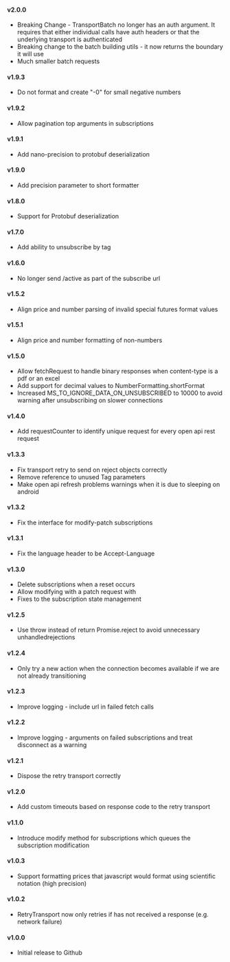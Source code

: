 #### v2.0.0

+ Breaking Change - TransportBatch no longer has an auth argument. It requires that either individual calls have auth headers or that the underlying transport is authenticated
+ Breaking change to the batch building utils - it now returns the boundary it will use
+ Much smaller batch requests

#### v1.9.3

+ Do not format and create "-0" for small negative numbers

#### v1.9.2

+ Allow pagination top arguments in subscriptions

#### v1.9.1

+ Add nano-precision to protobuf deserialization

#### v1.9.0

+ Add precision parameter to short formatter

#### v1.8.0

+ Support for Protobuf deserialization

#### v1.7.0

+ Add ability to unsubscribe by tag

#### v1.6.0

+ No longer send /active as part of the subscribe url

#### v1.5.2

+ Align price and number parsing of invalid special futures format values

#### v1.5.1

+ Align price and number formatting of non-numbers

#### v1.5.0

+ Allow fetchRequest to handle binary responses when content-type is a pdf or an excel
+ Add support for decimal values to NumberFormatting.shortFormat
+ Increased MS_TO_IGNORE_DATA_ON_UNSUBSCRIBED to 10000 to avoid warning after unsubscribing on slower connections


#### v1.4.0

+ Add requestCounter to identify unique request for every open api rest request

#### v1.3.3

+ Fix transport retry to send on reject objects correctly
+ Remove reference to unused Tag parameters
+ Make open api refresh problems warnings when it is due to sleeping on android

#### v1.3.2

+ Fix the interface for modify-patch subscriptions

#### v1.3.1

+ Fix the language header to be Accept-Language

#### v1.3.0

+ Delete subscriptions when a reset occurs
+ Allow modifying with a patch request with
+ Fixes to the subscription state management

#### v1.2.5

+ Use throw instead of return Promise.reject to avoid unnecessary unhandledrejections

#### v1.2.4

+ Only try a new action when the connection becomes available if we are not already transitioning

#### v1.2.3

+ Improve logging - include url in failed fetch calls

#### v1.2.2

+ Improve logging - arguments on failed subscriptions and treat disconnect as a warning

#### v1.2.1

+ Dispose the retry transport correctly

#### v1.2.0

+ Add custom timeouts based on response code to the retry transport

#### v1.1.0

+ Introduce modify method for subscriptions which queues the subscription modification

#### v1.0.3

+ Support formatting prices that javascript would format using scientific notation (high precision)

#### v1.0.2

+ RetryTransport now only retries if has not received a response (e.g. network failure)

#### v1.0.0

+ Initial release to Github

